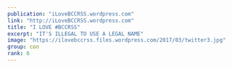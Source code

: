 ```yaml
---
publication: "iLoveBCCRSS.wordpress.com"
link: "http://iLoveBCCRSS.wordpress.com"
title: "I LOVE #BCCRSS"
excerpt: "IT'S ILLEGAL TO USE A LEGAL NAME"
image: "https://ilovebccrss.files.wordpress.com/2017/03/twitter3.jpg"
group: con
rank: 6
---
```

